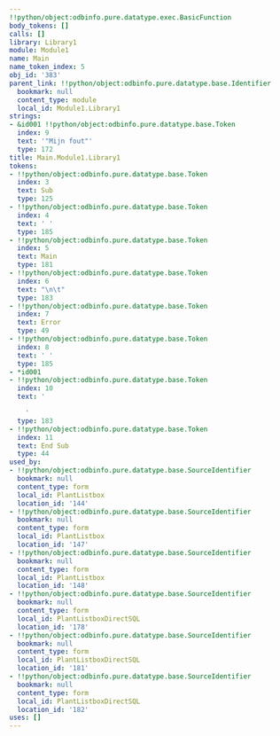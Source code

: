 ```yaml
---
!!python/object:odbinfo.pure.datatype.exec.BasicFunction
body_tokens: []
calls: []
library: Library1
module: Module1
name: Main
name_token_index: 5
obj_id: '383'
parent_link: !!python/object:odbinfo.pure.datatype.base.Identifier
  bookmark: null
  content_type: module
  local_id: Module1.Library1
strings:
- &id001 !!python/object:odbinfo.pure.datatype.base.Token
  index: 9
  text: '"Mijn fout"'
  type: 172
title: Main.Module1.Library1
tokens:
- !!python/object:odbinfo.pure.datatype.base.Token
  index: 3
  text: Sub
  type: 125
- !!python/object:odbinfo.pure.datatype.base.Token
  index: 4
  text: ' '
  type: 185
- !!python/object:odbinfo.pure.datatype.base.Token
  index: 5
  text: Main
  type: 181
- !!python/object:odbinfo.pure.datatype.base.Token
  index: 6
  text: "\n\t"
  type: 183
- !!python/object:odbinfo.pure.datatype.base.Token
  index: 7
  text: Error
  type: 49
- !!python/object:odbinfo.pure.datatype.base.Token
  index: 8
  text: ' '
  type: 185
- *id001
- !!python/object:odbinfo.pure.datatype.base.Token
  index: 10
  text: '

    '
  type: 183
- !!python/object:odbinfo.pure.datatype.base.Token
  index: 11
  text: End Sub
  type: 44
used_by:
- !!python/object:odbinfo.pure.datatype.base.SourceIdentifier
  bookmark: null
  content_type: form
  local_id: PlantListbox
  location_id: '144'
- !!python/object:odbinfo.pure.datatype.base.SourceIdentifier
  bookmark: null
  content_type: form
  local_id: PlantListbox
  location_id: '147'
- !!python/object:odbinfo.pure.datatype.base.SourceIdentifier
  bookmark: null
  content_type: form
  local_id: PlantListbox
  location_id: '148'
- !!python/object:odbinfo.pure.datatype.base.SourceIdentifier
  bookmark: null
  content_type: form
  local_id: PlantListboxDirectSQL
  location_id: '178'
- !!python/object:odbinfo.pure.datatype.base.SourceIdentifier
  bookmark: null
  content_type: form
  local_id: PlantListboxDirectSQL
  location_id: '181'
- !!python/object:odbinfo.pure.datatype.base.SourceIdentifier
  bookmark: null
  content_type: form
  local_id: PlantListboxDirectSQL
  location_id: '182'
uses: []
---
```

